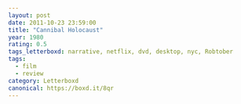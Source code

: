 ```yaml
---
layout: post 
date: 2011-10-23 23:59:00
title: "Cannibal Holocaust"
year: 1980
rating: 0.5
tags_letterboxd: narrative, netflix, dvd, desktop, nyc, Robtober
tags:
  - film
  - review
category: Letterboxd
canonical: https://boxd.it/8qr
---
```

